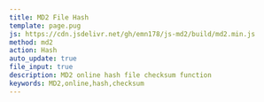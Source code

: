 ```yaml
---
title: MD2 File Hash
template: page.pug
js: https://cdn.jsdelivr.net/gh/emn178/js-md2/build/md2.min.js
method: md2
action: Hash
auto_update: true
file_input: true
description: MD2 online hash file checksum function
keywords: MD2,online,hash,checksum
---
```

